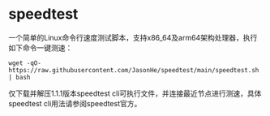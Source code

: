 # speedtest

一个简单的Linux命令行速度测试脚本，支持x86_64及arm64架构处理器，执行如下命令一键测速：

```
wget -qO- https://raw.githubusercontent.com/JasonHe/speedtest/main/speedtest.sh | bash
```

仅下载并解压1.1.1版本speedtest cli可执行文件，并连接最近节点进行测速，具体speedtest cli用法请参阅speedtest官方。
